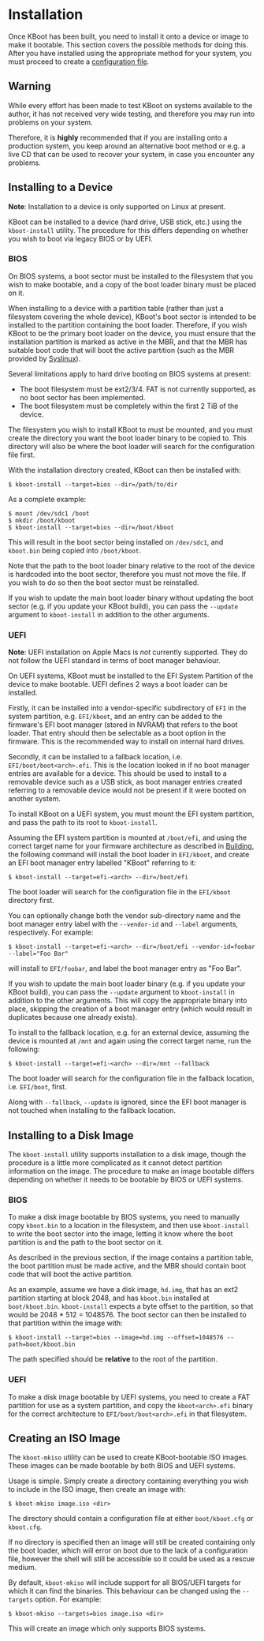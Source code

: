 Installation
============

Once KBoot has been built, you need to install it onto a device or image to
make it bootable. This section covers the possible methods for doing this.
After you have installed using the appropriate method for your system, you must
proceed to create a [configuration file](configuration.md).

Warning
-------

While every effort has been made to test KBoot on systems available to the
author, it has not received very wide testing, and therefore you may run into
problems on your system.

Therefore, it is **highly** recommended that if you are installing onto a
production system, you keep around an alternative boot method or e.g. a live CD
that can be used to recover your system, in case you encounter any problems.

Installing to a Device
----------------------

**Note**: Installation to a device is only supported on Linux at present.

KBoot can be installed to a device (hard drive, USB stick, etc.) using the
`kboot-install` utility. The procedure for this differs depending on whether
you wish to boot via legacy BIOS or by UEFI.

### BIOS

On BIOS systems, a boot sector must be installed to the filesystem that you
wish to make bootable, and a copy of the boot loader binary must be placed on
it.

When installing to a device with a partition table (rather than just a
filesystem covering the whole device), KBoot's boot sector is intended to be
installed to the partition containing the boot loader. Therefore, if you wish
KBoot to be the primary boot loader on the device, you must ensure that the
installation partition is marked as active in the MBR, and that the MBR has
suitable boot code that will boot the active partition (such as the MBR
provided by [Syslinux](http://www.syslinux.org/wiki/index.php/Mbr)).

Several limitations apply to hard drive booting on BIOS systems at present:

 * The boot filesystem must be ext2/3/4. FAT is not currently supported, as no
   boot sector has been implemented.
 * The boot filesystem must be completely within the first 2 TiB of the device.

The filesystem you wish to install KBoot to must be mounted, and you must
create the directory you want the boot loader binary to be copied to. This
directory will also be where the boot loader will search for the configuration
file first.

With the installation directory created, KBoot can then be installed with:

    $ kboot-install --target=bios --dir=/path/to/dir

As a complete example:

    $ mount /dev/sdc1 /boot
    $ mkdir /boot/kboot
    $ kboot-install --target=bios --dir=/boot/kboot

This will result in the boot sector being installed on `/dev/sdc1`, and
`kboot.bin` being copied into `/boot/kboot`.

Note that the path to the boot loader binary relative to the root of the device
is hardcoded into the boot sector, therefore you must not move the file. If you
wish to do so then the boot sector must be reinstalled.

If you wish to update the main boot loader binary without updating the boot
sector (e.g. if you update your KBoot build), you can pass the `--update`
argument to `kboot-install` in addition to the other arguments.

### UEFI

**Note**: UEFI installation on Apple Macs is *not* currently supported. They
do not follow the UEFI standard in terms of boot manager behaviour.

On UEFI systems, KBoot must be installed to the EFI System Partition of the
device to make bootable. UEFI defines 2 ways a boot loader can be installed.

Firstly, it can be installed into a vendor-specific subdirectory of `EFI` in
the system partition, e.g. `EFI/kboot`, and an entry can be added to the
firmware's EFI boot manager (stored in NVRAM) that refers to the boot loader.
That entry should then be selectable as a boot option in the firmware. This is
the recommended way to install on internal hard drives.

Secondly, it can be installed to a fallback location, i.e.
`EFI/boot/boot<arch>.efi`. This is the location looked in if no boot manager
entries are available for a device. This should be used to install to a
removable device such as a USB stick, as boot manager entries created referring
to a removable device would not be present if it were booted on another system.

To install KBoot on a UEFI system, you must mount the EFI system partition, and
pass the path to its root to `kboot-install`.

Assuming the EFI system partition is mounted at `/boot/efi`, and using the
correct target name for your firmware architecture as described in
[Building](building.md), the following command will install the boot loader in
`EFI/kboot`, and create an EFI boot manager entry labelled "KBoot" referring to
it:

    $ kboot-install --target=efi-<arch> --dir=/boot/efi

The boot loader will search for the configuration file in the `EFI/kboot`
directory first.

You can optionally change both the vendor sub-directory name and the boot
manager entry label with the `--vendor-id` and `--label` arguments,
respectively. For example:

    $ kboot-install --target=efi-<arch> --dir=/boot/efi --vendor-id=foobar --label="Foo Bar"

will install to `EFI/foobar`, and label the boot manager entry as "Foo Bar".

If you wish to update the main boot loader binary (e.g. if you update your
KBoot build), you can pass the `--update` argument to `kboot-install` in
addition to the other arguments. This will copy the appropriate binary into
place, skipping the creation of a boot manager entry (which would result in
duplicates because one already exists).

To install to the fallback location, e.g. for an external device, assuming the
device is mounted at `/mnt` and again using the correct target name, run the
following:

    $ kboot-install --target=efi-<arch> --dir=/mnt --fallback

The boot loader will search for the configuration file in the fallback location,
i.e. `EFI/boot`, first.

Along with `--fallback`, `--update` is ignored, since the EFI boot manager is
not touched when installing to the fallback location.

Installing to a Disk Image
--------------------------

The `kboot-install` utility supports installation to a disk image, though the
procedure is a little more complicated as it cannot detect partition information
on the image. The procedure to make an image bootable differs depending on
whether it needs to be bootable by BIOS or UEFI systems.

### BIOS

To make a disk image bootable by BIOS systems, you need to manually copy
`kboot.bin` to a location in the filesystem, and then use `kboot-install` to
write the boot sector into the image, letting it know where the boot partition
is and the path to the boot sector on it.

As described in the previous section, if the image contains a partition table,
the boot partition must be made active, and the MBR should contain boot code
that will boot the active partition.

As an example, assume we have a disk image, `hd.img`, that has an ext2 partition
starting at block 2048, and has `kboot.bin` installed at `boot/kboot.bin`.
`kboot-install` expects a byte offset to the partition, so that would be
2048 * 512 = 1048576. The boot sector can then be installed to that partition
within the image with:

    $ kboot-install --target=bios --image=hd.img --offset=1048576 --path=boot/kboot.bin

The path specified should be **relative** to the root of the partition.

### UEFI

To make a disk image bootable by UEFI systems, you need to create a FAT
partition for use as a system partition, and copy the `kboot<arch>.efi` binary
for the correct architecture to `EFI/boot/boot<arch>.efi` in that filesystem.

Creating an ISO Image
---------------------

The `kboot-mkiso` utility can be used to create KBoot-bootable ISO images.
These images can be made bootable by both BIOS and UEFI systems.

Usage is simple. Simply create a directory containing everything you wish to
include in the ISO image, then create an image with:

    $ kboot-mkiso image.iso <dir>

The directory should contain a configuration file at either `boot/kboot.cfg`
or `kboot.cfg`.

If no directory is specified then an image will still be created containing
only the boot loader, which will error on boot due to the lack of a
configuration file, however the shell will still be accessible so it could be
used as a rescue medium.

By default, `kboot-mkiso` will include support for all BIOS/UEFI targets for
which it can find the binaries. This behaviour can be changed using the
`--targets` option. For example:

    $ kboot-mkiso --targets=bios image.iso <dir>

This will create an image which only supports BIOS systems.

